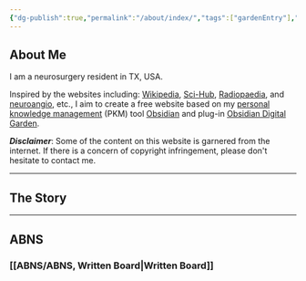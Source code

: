 ```yaml
---
{"dg-publish":true,"permalink":"/about/index/","tags":["gardenEntry"],"created":"","updated":""}
---
```



## About Me

I am a neurosurgery resident in TX, USA.

Inspired by the websites including: [Wikipedia](https://www.wikipedia.org/), [Sci-Hub](https://www.sci-hub.st/), [Radiopaedia](https://radiopaedia.org/), and [neuroangio](http://neuroangio.org/), etc., I aim to create a free website based on my [personal knowledge management](https://en.wikipedia.org/wiki/Personal_knowledge_management) (PKM) tool [Obsidian](https://obsidian.md/) and plug-in [Obsidian Digital Garden](https://dg-docs.ole.dev/).

***Disclaimer***:
Some of the content on this website is garnered from the internet. If there is a concern of copyright infringement, please don't hesitate to contact me.

---

## The Story


---

## ABNS
### [[ABNS/ABNS, Written Board\|Written Board]]
